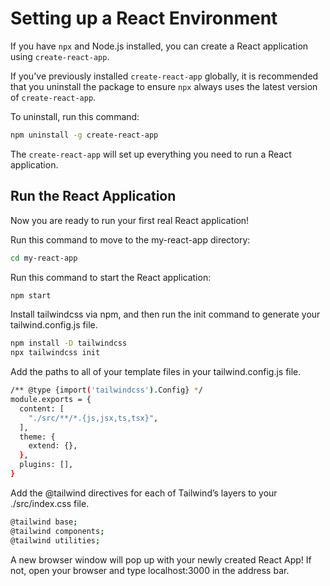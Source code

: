 <!-- @format -->

# Setting up a React Environment

If you have `npx` and Node.js installed, you can create a React application using `create-react-app`.

If you've previously installed `create-react-app` globally, it is recommended that you uninstall the package to ensure `npx` always uses the latest version of `create-react-app`.

To uninstall, run this command:

```sh
npm uninstall -g create-react-app
```

The `create-react-app` will set up everything you need to run a React application.

## Run the React Application

Now you are ready to run your first real React application!

Run this command to move to the my-react-app directory:

```sh
cd my-react-app
```

Run this command to start the React application:

```sh
npm start
```

Install tailwindcss via npm, and then run the init command to generate your tailwind.config.js file.

```sh
npm install -D tailwindcss
npx tailwindcss init
```

Add the paths to all of your template files in your tailwind.config.js file.
```sh
/** @type {import('tailwindcss').Config} */
module.exports = {
  content: [
    "./src/**/*.{js,jsx,ts,tsx}",
  ],
  theme: {
    extend: {},
  },
  plugins: [],
}
```

Add the @tailwind directives for each of Tailwind’s layers to your ./src/index.css file.
```sh
@tailwind base;
@tailwind components;
@tailwind utilities;
```

A new browser window will pop up with your newly created React App! If not, open your browser and type localhost:3000 in the address bar.
